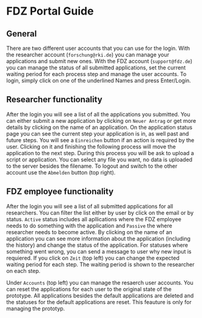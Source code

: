 # FDZ Portal Guide

## General

There are two different user accounts that you can use for the login. With the researcher account (`forschung@rki.de`) you can manage your applications and submit new ones.
With the FDZ account (`support@fdz.de`) you can manage the status of all submitted applications, set the current waiting period for each process step and manage the user accounts.
To login, simply click on one of the underlined Names and press Enter/Login.

## Researcher functionality

After the login you will see a list of all the applications you submitted. You can either submit a new application by clicking on `Neuer Antrag` or get more details by clicking on the name of an application.
On the application status page you can see the current step your application is in, as well past and future steps. You will see a `Einreichen` button if an action is required by the user.
Clicking on it and finishing the following process will move the application to the next step. During this process you will be ask to upload a script or application. You can select any file you want, no data is uploaded to the server besides the filename.
To logout and switch to the other account use the `Abmelden` button (top right).

## FDZ employee functionality

After the login you will see a list of all submitted applications for all researchers. You can filter the list either by user by click on the email or by status. `Active` status includes all apllications where the
FDZ employee needs to do something with the application and `Passive` the where researcher needs to become active. By clicking on the name of an application you can see more information about the application (including the history) and change the status of the application. For statuses where something went wrong, you can send a message to user why new input is requiered.
If you click on `Zeit` (top left) you can change the expected waiting period for each step. The waiting period is shown to the researcher on each step.

Under `Accounts` (top left) you can manage the resaerch user accounts. You can reset the applications for each user to the original state of the prototype. All applications besides the default applications are deleted and the statuses for the default applications are reset. This feauture is only for managing the prototyp.
